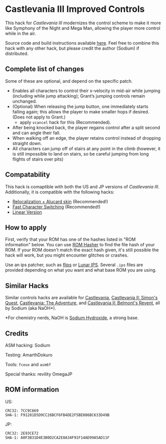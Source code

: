 # Castlevania III Improved Controls

This hack for *Castlevania III* modernizes the control scheme to make it more
like Symphony of the Night and Mega Man, allowing the player more
control while in the air.

Source code and build instructions available [here](https://github.com/nstbayless/CV1-controls). Feel free to combine this hack with any other hack, but please credit the author (Sodium) if distributed.

## Complete list of changes

Some of these are optional, and depend on the specific patch.

- Enables all characters to control their x-velocity in mid-air while jumping (including while jump attacking); Grant’s jumping controls remain unchanged. 
- (Optional) When releasing the jump button, one immediately starts falling again; this allows the player to make smaller hops if desired. (Does not apply to Grant.)
    - apply `vcancel` hack for this (Recommended).
- After being knocked back, the player regains control after a split second and can angle their fall.
- When walking off an edge, the player retains control instead of dropping straight down.
- All characters can jump off of stairs at any point in the climb (however, it is still impossible to land on stairs, so be careful jumping from long flights of stairs over pits)

## Compatability

This hack is comaptible with both the US and JP versions of *Castlevania III*. Additionally, it is compatible with the following hacks:

- [Relocalization + Alucard skin](https://www.romhacking.net/hacks/1983/) (Recommended!)
- [Fast Character Switching](https://www.romhacking.net/hacks/8039/) (Recommended!)
- [Linear Version](https://www.romhacking.net/hacks/4735/)

## How to apply

First, verify that your ROM has one of the hashes listed in "ROM information" below. You can use [ROM Hasher](https://www.romhacking.net/utilities/1002/) to find the file hash of your ROM. If your ROM doesn't match the exact hash given, it's still possible the hack will work, but you might encounter glitches or crashes.

Use an ips patcher, such as [flips](https://www.smwcentral.net/?p=section&a=details&id=11474) or [Lunar IPS](https://www.romhacking.net/utilities/240/). Several `.ips` files are provided depending on what you want and what base ROM you are using.

## Similar Hacks

Similar controls hacks are available for [Castlevania](https://www.romhacking.net/hacks/3867/), [Castlevania II: Simon's Quest](https://www.romhacking.net/hacks/4150/), [Castlevania: The Adventure](https://www.romhacking.net/hacks/7083/), and [Castlevania II: Belmont's Revent](https://www.romhacking.net/hacks/6987/), all by Sodium (aka NaOH*).

*For chemistry nerds, NaOH is [Sodium Hydroxide](https://en.wikipedia.org/wiki/Sodium_hydroxide), a strong base.

## Credits

ASM hacking:
    Sodium
    
Testing:
    AmarthDokuro

Tools:
    `fceux` and `asm6f`
    
Special thanks:
    revility
    OmegaJP

## ROM information

US:
```
CRC32: 7CC9C669
SHA-1: F91281D5D9CC26BCF6FB4DE2F5BE086BC633D49B
```

JP:
```
CRC32: 2E93CE72
SHA-1: A0F3B31D4E3B0D2CA2E8A34F91F14AD99A5AD11F
```